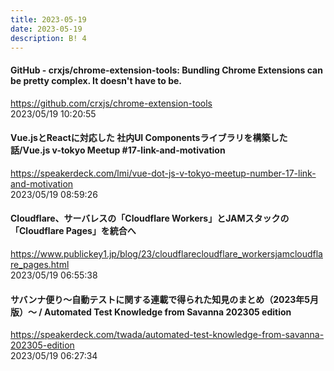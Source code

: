 ```yaml
---
title: 2023-05-19
date: 2023-05-19
description: B! 4
---
```


#### GitHub - crxjs/chrome-extension-tools: Bundling Chrome Extensions can be pretty complex. It doesn't have to be.
https://github.com/crxjs/chrome-extension-tools<br>
2023/05/19 10:20:55<br>


#### Vue.jsとReactに対応した 社内UI Componentsライブラリを構築した話/Vue.js v-tokyo Meetup #17-link-and-motivation
https://speakerdeck.com/lmi/vue-dot-js-v-tokyo-meetup-number-17-link-and-motivation<br>
2023/05/19 08:59:26<br>


#### Cloudflare、サーバレスの「Cloudflare Workers」とJAMスタックの「Cloudflare Pages」を統合へ
https://www.publickey1.jp/blog/23/cloudflarecloudflare_workersjamcloudflare_pages.html<br>
2023/05/19 06:55:38<br>


#### サバンナ便り〜自動テストに関する連載で得られた知見のまとめ（2023年5月版）〜 / Automated Test Knowledge from Savanna 202305 edition
https://speakerdeck.com/twada/automated-test-knowledge-from-savanna-202305-edition<br>
2023/05/19 06:27:34<br>


